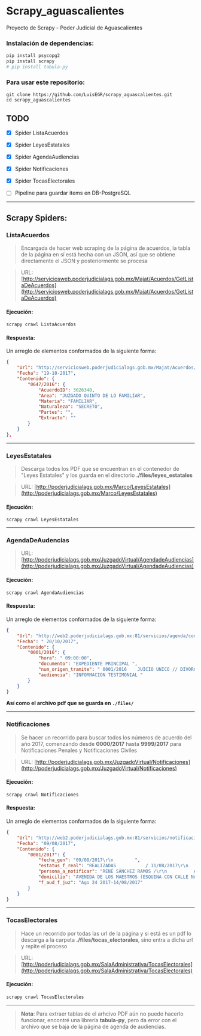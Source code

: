 # Scrapy_aguascalientes
Proyecto de Scrapy - Poder Judicial de Aguascalientes


### Instalación de dependencias:
```python
pip install psycopg2  
pip install scrapy  
# pip install tabula-py
```

### Para usar este repositorio:
```
git clone https://github.com/LuisEGR/scrapy_aguascalientes.git
cd scrapy_aguascalientes
```

## TODO
- [x] Spider ListaAcuerdos
- [x] Spider LeyesEstatales
- [x] Spider AgendaAudiencias
- [x] Spider Notificaciones
- [x] Spider TocasElectorales
- [ ] Pipeline para guardar items en DB-PostgreSQL


--- 
## Scrapy Spiders:

### ListaAcuerdos
> Encargada de hacer web scraping de la página de acuerdos, la tabla de la página en sí está hecha con un JSON, así que se obtiene directamente el JSON y posteriormente se procesa

> URL:  [http://serviciosweb.poderjudicialags.gob.mx/Majat/Acuerdos/GetListaDeAcuerdos](http://serviciosweb.poderjudicialags.gob.mx/Majat/Acuerdos/GetListaDeAcuerdos)



#### Ejecución:
```
scrapy crawl ListaAcuerdos
```
#### Respuesta:
Un arreglo de elementos conformados de la siguiente forma:
```json
{
    "Url": "http://serviciosweb.poderjudicialags.gob.mx/Majat/Acuerdos/GetListaDeAcuerdos",
    "Fecha": "19-10-2017",
    "Contenido": {
        "0647/2016": {
            "AcuerdoID": 3026340,
            "Area": "JUZGADO QUINTO DE LO FAMILIAR",
            "Materia": "FAMILIAR",
            "Naturaleza": "SECRETO",
            "Partes": "",
            "Extracto": ""
        }
    }
},

```
---
### LeyesEstatales
> Descarga todos los PDF que se encuentran en el contenedor de "Leyes Estatales" y los guarda en el directorio **./files/leyes_estatales**

> URL: [http://poderjudicialags.gob.mx/Marco/LeyesEstatales](http://poderjudicialags.gob.mx/Marco/LeyesEstatales)

#### Ejecución:
```
scrapy crawl LeyesEstatales
```
---
### AgendaDeAudencias

> URL:  [http://poderjudicialags.gob.mx/JuzgadoVirtual/AgendadeAudiencias](http://poderjudicialags.gob.mx/JuzgadoVirtual/AgendadeAudiencias)

#### Ejecución:
```
scrapy crawl AgendaAudiencias
```

#### Respuesta:
Un arreglo de elementos conformados de la siguiente forma:
```json
{
    "Url": "http://web2.poderjudicialags.gob.mx:81/servicios/agenda/consagenda.cfm",
    "Fecha": " 20/10/2017",
    "Contenido": {
        "0001/2016": {
            "hora": " 09:00:00",
            "documento": "EXPEDIENTE PRINCIPAL ",
            "num_origen_tramite": " 0001/2016    JUICIO UNICO // DIVORCIO INCAUSADO",
            "audiencia": "INFORMACION TESTIMONIAL "
        }
    }
}
```
**Así como el archivo pdf que se guarda en ``./files/``**

---
### Notificaciones

> Se hacer un recorrido para buscar todos los números de acuerdo del año 2017, comenzando desde **0000/2017** hasta **9999/2017** para Notificaciones Penales y Notificaciones Civiles

> URL:  [http://poderjudicialags.gob.mx/JuzgadoVirtual/Notificaciones](http://poderjudicialags.gob.mx/JuzgadoVirtual/Notificaciones)

#### Ejecución:
```
scrapy crawl Notificaciones
```

#### Respuesta:
Un arreglo de elementos conformados de la siguiente forma:
```json
{
    "Url": "http://web2.poderjudicialags.gob.mx:81/servicios/notificaciones/consnot.cfm",
    "Fecha": "09/08/2017",
    "Contenido": {
        "0001/2017": {
            "fecha_gen": "09/08/2017\r\n        ",
            "estatus_f_real": "REALIZADAS           / 11/08/2017\r\n        ",
            "persona_a_notificar": "RENÉ SÁNCHEZ RAMOS /\r\n          AUDIENCIA CONFESIONAL                   ",
            "domicilio": "AVENIDA DE LOS MAESTROS (ESQUINA CON CALLE NAVARRA) 2010  /\r\n          EL DORADO 2A SECCION",
            "f_aud_f_juz": "Ago 24 2017-14/08/2017"
        }
    }
}
```
---
### TocasElectorales
> Hace un recorrido por todas las url de la página y si está es un pdf lo descarga a la carpeta **./files/tocas_electorales**, sino entra a dicha url y repite el proceso

> URL: [http://poderjudicialags.gob.mx/SalaAdministrativa/TocasElectorales](http://poderjudicialags.gob.mx/SalaAdministrativa/TocasElectorales)

#### Ejecución:
```
scrapy crawl TocasElectorales
```
---


> **Nota**: Para extraer tablas de el arhcivo PDF aún no puedo hacerlo funcionar, encontré una librería **tabula-py**, pero da error con el archivo que se baja de la página de agenda de audiencias.

